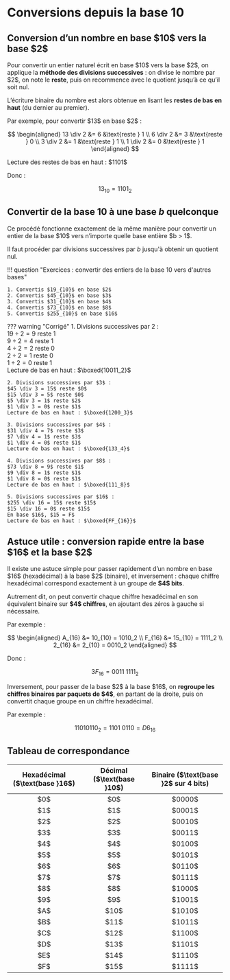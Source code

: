 # Conversions depuis la base 10



## Conversion d’un nombre en base \$10\$ vers la base \$2\$

Pour convertir un entier naturel écrit en base \$10\$ vers la base \$2\$, on applique la **méthode des divisions successives** :
on divise le nombre par \$2\$, on note le **reste**, puis on recommence avec le quotient jusqu’à ce qu’il soit nul.

L’écriture binaire du nombre est alors obtenue en lisant les **restes de bas en haut** (du dernier au premier).

Par exemple, pour convertir \$13\$ en base \$2\$ :

$$
\begin{aligned}
13 \div 2 &= 6 &\text{reste } 1 \\
6 \div 2 &= 3 &\text{reste } 0 \\
3 \div 2 &= 1 &\text{reste } 1 \\
1 \div 2 &= 0 &\text{reste } 1
\end{aligned}
$$

Lecture des restes de bas en haut : \$1101\$

Donc :

$$
13_{10} = 1101_2
$$

## Convertir de la base 10 à une base $b$ quelconque

Ce procédé fonctionne exactement de la même manière pour convertir un entier de la base \$10\$ vers n’importe quelle base entière \$b > 1\$.

Il faut procéder par divisions successives par $b$ jusqu'à obtenir un quotient nul.



!!! question "Exercices : convertir des entiers de la base 10 vers d'autres bases"

    1. Convertis $19_{10}$ en base $2$  
    2. Convertis $45_{10}$ en base $3$  
    3. Convertis $31_{10}$ en base $4$  
    4. Convertis $73_{10}$ en base $8$  
    5. Convertis $255_{10}$ en base $16$

??? warning "Corrigé"
    1. Divisions successives par $2$ :  
    $19 \div 2 = 9$ reste $1$  
    $9 \div 2 = 4$ reste $1$  
    $4 \div 2 = 2$ reste $0$  
    $2 \div 2 = 1$ reste $0$  
    $1 \div 2 = 0$ reste $1$  
    Lecture de bas en haut : $\boxed{10011_2}$

    2. Divisions successives par $3$ :  
    $45 \div 3 = 15$ reste $0$  
    $15 \div 3 = 5$ reste $0$  
    $5 \div 3 = 1$ reste $2$  
    $1 \div 3 = 0$ reste $1$  
    Lecture de bas en haut : $\boxed{1200_3}$

    3. Divisions successives par $4$ :  
    $31 \div 4 = 7$ reste $3$  
    $7 \div 4 = 1$ reste $3$  
    $1 \div 4 = 0$ reste $1$  
    Lecture de bas en haut : $\boxed{133_4}$

    4. Divisions successives par $8$ :  
    $73 \div 8 = 9$ reste $1$  
    $9 \div 8 = 1$ reste $1$  
    $1 \div 8 = 0$ reste $1$  
    Lecture de bas en haut : $\boxed{111_8}$

    5. Divisions successives par $16$ :  
    $255 \div 16 = 15$ reste $15$  
    $15 \div 16 = 0$ reste $15$  
    En base $16$, $15 = F$  
    Lecture de bas en haut : $\boxed{FF_{16}}$


## Astuce utile : conversion rapide entre la base \$16\$ et la base \$2\$

Il existe une astuce simple pour passer rapidement d’un nombre en base \$16\$ (hexadécimal) à la base \$2\$ (binaire), et inversement :
chaque chiffre hexadécimal correspond exactement à un groupe de **\$4\$ bits**.

Autrement dit, on peut convertir chaque chiffre hexadécimal en son équivalent binaire sur **\$4\$ chiffres**, en ajoutant des zéros à gauche si nécessaire.

Par exemple :

$$
\begin{aligned}
A_{16} &= 10_{10} = 1010_2 \\
F_{16} &= 15_{10} = 1111_2 \\
2_{16} &= 2_{10} = 0010_2
\end{aligned}
$$

Donc :

$$
3F_{16} = 0011\ 1111_2
$$

Inversement, pour passer de la base \$2\$ à la base \$16\$, on **regroupe les chiffres binaires par paquets de \$4\$**, en partant de la droite, puis on convertit chaque groupe en un chiffre hexadécimal.

Par exemple :

$$
11010110_2 = 1101\ 0110 = D6_{16}
$$

## Tableau de correspondance

| Hexadécimal (\$\text{base }16\$) | Décimal (\$\text{base }10\$) | Binaire (\$\text{base }2\$ sur 4 bits) |
| :------------------------------: | :--------------------------: | :------------------------------------: |
|               \$0\$              |             \$0\$            |                \$0000\$                |
|               \$1\$              |             \$1\$            |                \$0001\$                |
|               \$2\$              |             \$2\$            |                \$0010\$                |
|               \$3\$              |             \$3\$            |                \$0011\$                |
|               \$4\$              |             \$4\$            |                \$0100\$                |
|               \$5\$              |             \$5\$            |                \$0101\$                |
|               \$6\$              |             \$6\$            |                \$0110\$                |
|               \$7\$              |             \$7\$            |                \$0111\$                |
|               \$8\$              |             \$8\$            |                \$1000\$                |
|               \$9\$              |             \$9\$            |                \$1001\$                |
|               \$A\$              |            \$10\$            |                \$1010\$                |
|               \$B\$              |            \$11\$            |                \$1011\$                |
|               \$C\$              |            \$12\$            |                \$1100\$                |
|               \$D\$              |            \$13\$            |                \$1101\$                |
|               \$E\$              |            \$14\$            |                \$1110\$                |
|               \$F\$              |            \$15\$            |                \$1111\$                |

